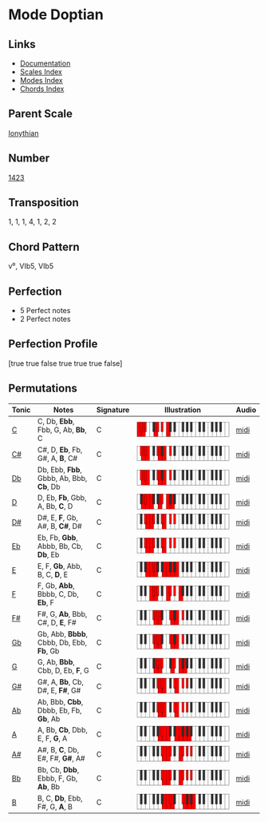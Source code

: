 # Mode Doptian

## Links

- [Documentation](README.md)
- [Scales Index](Scales.md)
- [Modes Index](Modes.md)
- [Chords Index](Chords.md)

## Parent Scale

[Ionythian](ScaleIonythian.md)

## Number

[1423](https://ianring.com/musictheory/scales/1423)

## Transposition

1, 1, 1, 4, 1, 2, 2

## Chord Pattern

v⁰, VIb5, VIb5

## Perfection

- 5 Perfect notes
- 2 Perfect notes

## Perfection Profile

[true true false true true true false]

## Permutations

| Tonic | Notes | Signature | Illustration | Audio |
|-------|-------|-----------|--------------|-------|
| [C](ModeCNaturalDoptian.md) | C, Db, **Ebb**, Fbb, G, Ab, **Bb**, C | C | ![CNaturalDoptian](ModeCNaturalDoptian.png) | [midi](https://github.com/edipermadi/music/blob/main/docs/ModeCNaturalDoptian.mid?raw=true) |
| [C#](ModeCSharpDoptian.md) | C#, D, **Eb**, Fb, G#, A, **B**, C# | C | ![CSharpDoptian](ModeCSharpDoptian.png) | [midi](https://github.com/edipermadi/music/blob/main/docs/ModeCSharpDoptian.mid?raw=true) |
| [Db](ModeDFlatDoptian.md) | Db, Ebb, **Fbb**, Gbbb, Ab, Bbb, **Cb**, Db | C | ![DFlatDoptian](ModeDFlatDoptian.png) | [midi](https://github.com/edipermadi/music/blob/main/docs/ModeDFlatDoptian.mid?raw=true) |
| [D](ModeDNaturalDoptian.md) | D, Eb, **Fb**, Gbb, A, Bb, **C**, D | C | ![DNaturalDoptian](ModeDNaturalDoptian.png) | [midi](https://github.com/edipermadi/music/blob/main/docs/ModeDNaturalDoptian.mid?raw=true) |
| [D#](ModeDSharpDoptian.md) | D#, E, **F**, Gb, A#, B, **C#**, D# | C | ![DSharpDoptian](ModeDSharpDoptian.png) | [midi](https://github.com/edipermadi/music/blob/main/docs/ModeDSharpDoptian.mid?raw=true) |
| [Eb](ModeEFlatDoptian.md) | Eb, Fb, **Gbb**, Abbb, Bb, Cb, **Db**, Eb | C | ![EFlatDoptian](ModeEFlatDoptian.png) | [midi](https://github.com/edipermadi/music/blob/main/docs/ModeEFlatDoptian.mid?raw=true) |
| [E](ModeENaturalDoptian.md) | E, F, **Gb**, Abb, B, C, **D**, E | C | ![ENaturalDoptian](ModeENaturalDoptian.png) | [midi](https://github.com/edipermadi/music/blob/main/docs/ModeENaturalDoptian.mid?raw=true) |
| [F](ModeFNaturalDoptian.md) | F, Gb, **Abb**, Bbbb, C, Db, **Eb**, F | C | ![FNaturalDoptian](ModeFNaturalDoptian.png) | [midi](https://github.com/edipermadi/music/blob/main/docs/ModeFNaturalDoptian.mid?raw=true) |
| [F#](ModeFSharpDoptian.md) | F#, G, **Ab**, Bbb, C#, D, **E**, F# | C | ![FSharpDoptian](ModeFSharpDoptian.png) | [midi](https://github.com/edipermadi/music/blob/main/docs/ModeFSharpDoptian.mid?raw=true) |
| [Gb](ModeGFlatDoptian.md) | Gb, Abb, **Bbbb**, Cbbb, Db, Ebb, **Fb**, Gb | C | ![GFlatDoptian](ModeGFlatDoptian.png) | [midi](https://github.com/edipermadi/music/blob/main/docs/ModeGFlatDoptian.mid?raw=true) |
| [G](ModeGNaturalDoptian.md) | G, Ab, **Bbb**, Cbb, D, Eb, **F**, G | C | ![GNaturalDoptian](ModeGNaturalDoptian.png) | [midi](https://github.com/edipermadi/music/blob/main/docs/ModeGNaturalDoptian.mid?raw=true) |
| [G#](ModeGSharpDoptian.md) | G#, A, **Bb**, Cb, D#, E, **F#**, G# | C | ![GSharpDoptian](ModeGSharpDoptian.png) | [midi](https://github.com/edipermadi/music/blob/main/docs/ModeGSharpDoptian.mid?raw=true) |
| [Ab](ModeAFlatDoptian.md) | Ab, Bbb, **Cbb**, Dbbb, Eb, Fb, **Gb**, Ab | C | ![AFlatDoptian](ModeAFlatDoptian.png) | [midi](https://github.com/edipermadi/music/blob/main/docs/ModeAFlatDoptian.mid?raw=true) |
| [A](ModeANaturalDoptian.md) | A, Bb, **Cb**, Dbb, E, F, **G**, A | C | ![ANaturalDoptian](ModeANaturalDoptian.png) | [midi](https://github.com/edipermadi/music/blob/main/docs/ModeANaturalDoptian.mid?raw=true) |
| [A#](ModeASharpDoptian.md) | A#, B, **C**, Db, E#, F#, **G#**, A# | C | ![ASharpDoptian](ModeASharpDoptian.png) | [midi](https://github.com/edipermadi/music/blob/main/docs/ModeASharpDoptian.mid?raw=true) |
| [Bb](ModeBFlatDoptian.md) | Bb, Cb, **Dbb**, Ebbb, F, Gb, **Ab**, Bb | C | ![BFlatDoptian](ModeBFlatDoptian.png) | [midi](https://github.com/edipermadi/music/blob/main/docs/ModeBFlatDoptian.mid?raw=true) |
| [B](ModeBNaturalDoptian.md) | B, C, **Db**, Ebb, F#, G, **A**, B | C | ![BNaturalDoptian](ModeBNaturalDoptian.png) | [midi](https://github.com/edipermadi/music/blob/main/docs/ModeBNaturalDoptian.mid?raw=true) |

